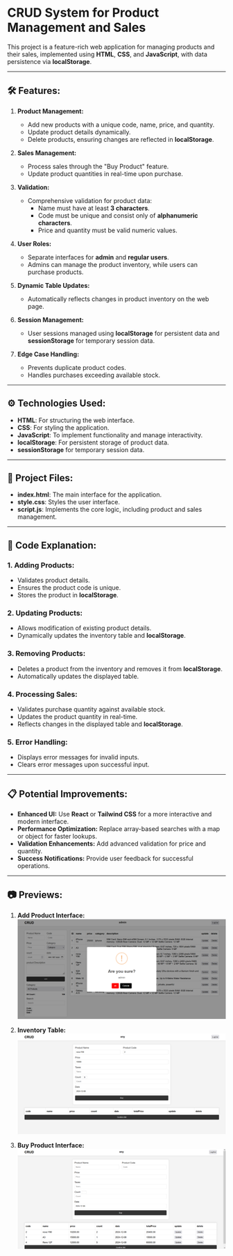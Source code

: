 # CRUD System for Product Management and Sales

This project is a feature-rich web application for managing products and their sales, implemented using **HTML**, **CSS**, and **JavaScript**, with data persistence via **localStorage**.

---

## 🛠️ **Features:**

1. **Product Management:**
   - Add new products with a unique code, name, price, and quantity.
   - Update product details dynamically.
   - Delete products, ensuring changes are reflected in **localStorage**.

2. **Sales Management:**
   - Process sales through the "Buy Product" feature.
   - Update product quantities in real-time upon purchase.

3. **Validation:**
   - Comprehensive validation for product data:
     - Name must have at least **3 characters**.
     - Code must be unique and consist only of **alphanumeric characters**.
     - Price and quantity must be valid numeric values.

4. **User Roles:**
   - Separate interfaces for **admin** and **regular users**.
   - Admins can manage the product inventory, while users can purchase products.

5. **Dynamic Table Updates:**
   - Automatically reflects changes in product inventory on the web page.

6. **Session Management:**
   - User sessions managed using **localStorage** for persistent data and **sessionStorage** for temporary session data.

7. **Edge Case Handling:**
   - Prevents duplicate product codes.
   - Handles purchases exceeding available stock.

---

## ⚙️ **Technologies Used:**

- **HTML**: For structuring the web interface.
- **CSS**: For styling the application.
- **JavaScript**: To implement functionality and manage interactivity.
- **localStorage**: For persistent storage of product data.
- **sessionStorage** for temporary session data.

---

## 📂 **Project Files:**

- **index.html**: The main interface for the application.
- **style.css**: Styles the user interface.
- **script.js**: Implements the core logic, including product and sales management.

---

## 📖 **Code Explanation:**

### 1. **Adding Products:**
- Validates product details.
- Ensures the product code is unique.
- Stores the product in **localStorage**.

### 2. **Updating Products:**
- Allows modification of existing product details.
- Dynamically updates the inventory table and **localStorage**.

### 3. **Removing Products:**
- Deletes a product from the inventory and removes it from **localStorage**.
- Automatically updates the displayed table.

### 4. **Processing Sales:**
- Validates purchase quantity against available stock.
- Updates the product quantity in real-time.
- Reflects changes in the displayed table and **localStorage**.

### 5. **Error Handling:**
- Displays error messages for invalid inputs.
- Clears error messages upon successful input.

---

## 📋 **Potential Improvements:**

- **Enhanced UI:** Use **React** or **Tailwind CSS** for a more interactive and modern interface.
- **Performance Optimization:** Replace array-based searches with a map or object for faster lookups.
- **Validation Enhancements:** Add advanced validation for price and quantity.
- **Success Notifications:** Provide user feedback for successful operations.

---

## 📷 **Previews:**

1. **Add Product Interface:**
   ![Add Product Preview](./assets/image/Screenshot%20(93).png)

2. **Inventory Table:**
   ![Inventory Table Preview](./assets/image/Screenshot%20(94).png)

3. **Buy Product Interface:**
   ![Buy Product Preview](./assets/image/Screenshot%20(95).png)

